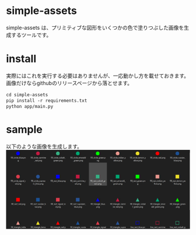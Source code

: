 # simple-assets
simple-assets は、プリミティブな図形をいくつかの色で塗りつぶした画像を生成するツールです。  

# install
実際にはこれを実行する必要はありませんが、一応動かし方を載せておきます。  
画像だけならgithubのリリースページから落とせます。
````
cd simple-assets
pip install -r requirements.txt
python app/main.py
````

# sample
以下のような画像を生成します。
![サンプル](sample.png)